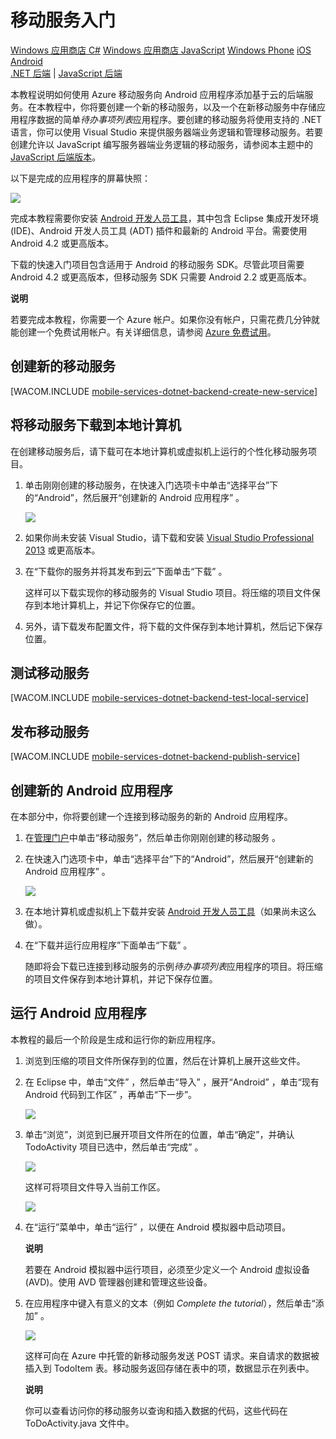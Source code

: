 <properties pageTitle="Get Started with Azure Mobile Services for Android apps" metaKeywords="Azure android application, mobile service android, getting started Azure android, azure droid, getting started droid windows" description="Follow this tutorial to get started using Azure Mobile Services for Android development." metaCanonical="" services="" documentationCenter="Mobile" title="Get started with Mobile Services" authors="glenga" solutions="" manager="" editor="" />

<a name="getting-started"> </a>
# 移动服务入门

<div class="dev-center-tutorial-selector sublanding">
	<a href="/zh-cn/documentation/articles/mobile-services-dotnet-backend-windows-store-dotnet-get-started" title="Windows Store C#">Windows 应用商店 C#</a>
	<a href="/zh-cn/documentation/articles/mobile-services-dotnet-backend-windows-store-javascript-get-started" title="Windows Store JavaScript">Windows 应用商店 JavaScript</a>
	<a href="/zh-cn/documentation/articles/mobile-services-dotnet-backend-windows-phone-get-started" title="Windows Phone">Windows Phone</a>
	<a href="/zh-cn/documentation/articles/mobile-services-dotnet-backend-ios-get-started" title="iOS">iOS</a>
	<a href="/zh-cn/documentation/articles/mobile-services-dotnet-backend-android-get-started" title="Android" class="current">Android</a>
</div>

<div class="dev-center-tutorial-subselector">
	<a href="/zh-cn/documentation/articles/mobile-services-dotnet-backend-android-get-started/" title=".NET backend" class="current">.NET 后端</a> | 
	<a href="/zh-cn/documentation/articles/mobile-services-android-get-started/"  title="JavaScript backend">JavaScript 后端</a>
</div>

本教程说明如何使用 Azure 移动服务向 Android 应用程序添加基于云的后端服务。在本教程中，你将要创建一个新的移动服务，以及一个在新移动服务中存储应用程序数据的简单*待办事项列表*应用程序。要创建的移动服务将使用支持的 .NET 语言，你可以使用 Visual Studio 来提供服务器端业务逻辑和管理移动服务。若要创建允许以 JavaScript 编写服务器端业务逻辑的移动服务，请参阅本主题中的 [JavaScript 后端版本][JavaScript 后端版本]。

以下是完成的应用程序的屏幕快照：

![][0]

完成本教程需要你安装 [Android 开发人员工具][Android 开发人员工具]，其中包含 Eclipse 集成开发环境 (IDE)、Android 开发人员工具 (ADT) 插件和最新的 Android 平台。需要使用 Android 4.2 或更高版本。

下载的快速入门项目包含适用于 Android 的移动服务 SDK。尽管此项目需要 Android 4.2 或更高版本，但移动服务 SDK 只需要 Android 2.2 或更高版本。

<div class="dev-callout"><b>说明</b>

<p>若要完成本教程，你需要一个 Azure 帐户。如果你没有帐户，只需花费几分钟就能创建一个免费试用帐户。有关详细信息，请参阅 <a href="http://www.windowsazure.com/zh-cn/pricing/free-trial/?WT.mc_id=AE564AB28" target="_blank">Azure 免费试用</a>。</p>
</div>

<a name="create-new-service"> </a>
## 创建新的移动服务

[WACOM.INCLUDE [mobile-services-dotnet-backend-create-new-service](../includes/mobile-services-dotnet-backend-create-new-service.md)]

## 将移动服务下载到本地计算机

在创建移动服务后，请下载可在本地计算机或虚拟机上运行的个性化移动服务项目。

1.  单击刚刚创建的移动服务，在快速入门选项卡中单击“选择平台”下的“Android”，然后展开“创建新的 Android 应用程序” 。

    ![][1]

2.  如果你尚未安装 Visual Studio，请下载和安装 [Visual Studio Professional 2013][Visual Studio Professional 2013] 或更高版本。

3.  在“下载你的服务并将其发布到云”下面单击“下载” 。

    这样可以下载实现你的移动服务的 Visual Studio 项目。将压缩的项目文件保存到本地计算机上，并记下你保存它的位置。

4.  另外，请下载发布配置文件，将下载的文件保存到本地计算机，然后记下保存位置。

## 测试移动服务

[WACOM.INCLUDE [mobile-services-dotnet-backend-test-local-service](../includes/mobile-services-dotnet-backend-test-local-service.md)]

## 发布移动服务

[WACOM.INCLUDE [mobile-services-dotnet-backend-publish-service](../includes/mobile-services-dotnet-backend-publish-service.md)]

## 创建新的 Android 应用程序

在本部分中，你将要创建一个连接到移动服务的新的 Android 应用程序。

1.  在[管理门户][管理门户]中单击“移动服务”，然后单击你刚刚创建的移动服务 。

2.  在快速入门选项卡中，单击“选择平台”下的“Android”，然后展开“创建新的 Android 应用程序” 。

    ![][2]

3.  在本地计算机或虚拟机上下载并安装 [Android 开发人员工具][Android 开发人员工具]（如果尚未这么做）。

4.  在“下载并运行应用程序”下面单击“下载” 。

    随即将会下载已连接到移动服务的示例*待办事项列表*应用程序的项目。将压缩的项目文件保存到本地计算机，并记下保存位置。

## 运行 Android 应用程序

本教程的最后一个阶段是生成和运行你的新应用程序。

1.  浏览到压缩的项目文件所保存到的位置，然后在计算机上展开这些文件。

2.  在 Eclipse 中，单击“文件” ，然后单击“导入” ，展开“Android” ，单击“现有 Android 代码到工作区” ，再单击“下一步”。 

    ![][3]

3.  单击“浏览”，浏览到已展开项目文件所在的位置，单击“确定”，并确认 TodoActivity 项目已选中，然后单击“完成” 。

    ![][4]

    这样可将项目文件导入当前工作区。

    ![][5]

4.  在“运行”菜单中，单击“运行” ，以便在 Android 模拟器中启动项目。

	<div class="dev-callout"><b>说明</b>

    <p>若要在 Android 模拟器中运行项目，必须至少定义一个 Android 虚拟设备 (AVD)。使用 AVD 管理器创建和管理这些设备。</p>
	</div>

5.  在应用程序中键入有意义的文本（例如 *Complete the tutorial*），然后单击“添加” 。

    ![][6]

    这样可向在 Azure 中托管的新移动服务发送 POST 请求。来自请求的数据被插入到 TodoItem 表。移动服务返回存储在表中的项，数据显示在列表中。

	<div class="dev-callout"><b>说明</b>

    <p>你可以查看访问你的移动服务以查询和插入数据的代码，这些代码在 ToDoActivity.java 文件中。</p>
	</div>

  [JavaScript 后端版本]: /zh-cn/documentation/articles/mobile-services-android-get-started/
  [0]: ./media/mobile-services-dotnet-backend-android-get-started/mobile-quickstart-completed-android.png
  [Android 开发人员工具]: https://go.microsoft.com/fwLink/p/?LinkID=280125
  [1]: ./media/mobile-services-dotnet-backend-android-get-started/mobile-quickstart-steps-vs.png
  [Visual Studio Professional 2013]: https://go.microsoft.com/fwLink/p/?LinkID=391934
  [管理门户]: https://manage.windowsazure.cn/
  [2]: ./media/mobile-services-dotnet-backend-android-get-started/mobile-quickstart-steps-android.png
  [3]: ./media/mobile-services-dotnet-backend-android-get-started/mobile-services-import-android-workspace.png
  [4]: ./media/mobile-services-dotnet-backend-android-get-started/mobile-services-import-android-project.png
  [5]: ./media/mobile-services-dotnet-backend-android-get-started/mobile-eclipse-quickstart.png
  [6]: ./media/mobile-services-dotnet-backend-android-get-started/mobile-quickstart-startup-android.png
